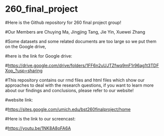 # 260_final_project

#Here is the Github repository for 260 final project group!

#Our Members are Chuying Ma, Jingjing Tang, Jie Yin, Xuewei Zhang


#Some datasets and some related documents are too large so we put them on the Google drive,

#here is the link for Google drive:

#https://drive.google.com/drive/folders/1FF6n2uUJTZfwq9mF1r96ag1t3TDFXop_?usp=sharing

#This repository contains our rmd files and html files which show our approaches to deal with the research questions, if you want to learn more about our findings and conclusions, please refer to our website!

#website link:

#https://sites.google.com/umich.edu/bst260finalproject/home

#Here is the link to our screencast:

#https://youtu.be/1NK8A8oFA6A
